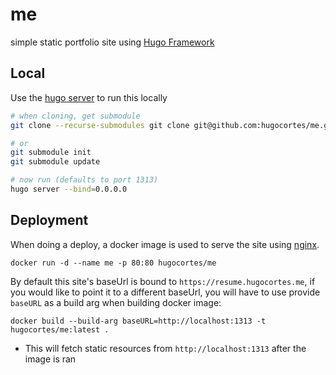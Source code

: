 # me

simple static portfolio site using [Hugo Framework](https://gohugo.io/)

## Local

Use the [hugo server](https://gohugo.io/commands/hugo_server/) to run this locally

```sh
# when cloning, get submodule
git clone --recurse-submodules git clone git@github.com:hugocortes/me.git

# or
git submodule init
git submodule update

# now run (defaults to port 1313)
hugo server --bind=0.0.0.0
```

## Deployment

When doing a deploy, a docker image is used to serve the site using [nginx](https://hub.docker.com/_/nginx/).

`docker run -d --name me -p 80:80 hugocortes/me`

By default this site's baseUrl is bound to `https://resume.hugocortes.me`, if you would like to point it to a different baseUrl, you will have to use provide `baseURL` as a build arg when building docker image:

`docker build --build-arg baseURL=http://localhost:1313 -t hugocortes/me:latest .`
* This will fetch static resources from `http://localhost:1313` after the image is ran
